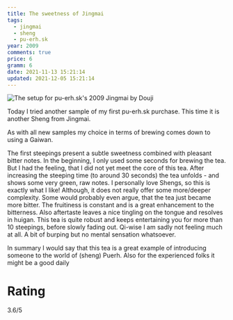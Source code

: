 ```yaml
---
title: The sweetness of Jingmai
tags:
  - jingmai
  - sheng
  - pu-erh.sk
year: 2009
comments: true
price: 6
gramm: 6
date: 2021-11-13 15:21:14
updated: 2021-12-05 15:21:14
---
```


![The setup for pu-erh.sk's 2009 Jingmai by Douji](setup.jpeg)

Today I tried another sample of my first pu-erh.sk purchase.
This time it is another Sheng from Jingmai.

<!-- more -->


As with all new samples my choice in terms of brewing comes down to using a Gaiwan.

The first steepings present a subtle sweetness combined with pleasant bitter notes.
In the beginning, I only used some seconds for brewing the tea. But I had the feeling,
that I did not yet meet the core of this tea.
After increasing the steeping time (to around 30 seconds) the tea unfolds - and shows some very green, raw notes. I personally love Shengs, so this is exactly what I like!
Although, it does not really offer some more/deeper complexity. Some would probably even argue, that the tea just became more bitter.
The fruitiness is constant and is a great enhancement to the bitterness. Also aftertaste leaves a nice tingling on the tongue and resolves in huigan.
This tea is quite robust and keeps entertaining you for more than 10 steepings, before slowly fading out.
Qi-wise I am sadly not feeling much at all. A bit of burping but no mental sensation whatsoever.

In summary I would say that this tea is a great example of introducing someone to the world of (sheng) Puerh. Also for the experienced folks it might be a good daily 

# Rating
3.6/5

